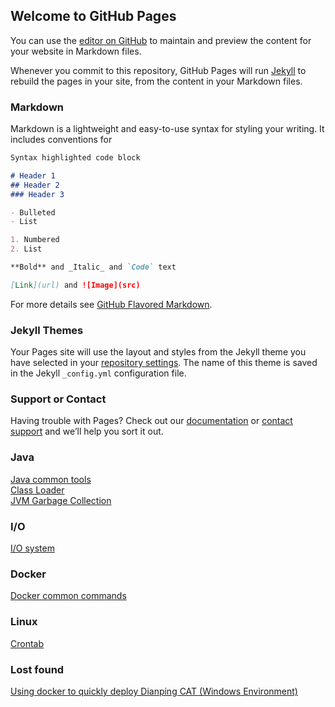 ## Welcome to GitHub Pages

You can use the [editor on GitHub](https://github.com/jin-sheng/jin-sheng.github.io/edit/master/README.md) to maintain and preview the content for your website in Markdown files.

Whenever you commit to this repository, GitHub Pages will run [Jekyll](https://jekyllrb.com/) to rebuild the pages in your site, from the content in your Markdown files.

### Markdown

Markdown is a lightweight and easy-to-use syntax for styling your writing. It includes conventions for

```markdown
Syntax highlighted code block

# Header 1
## Header 2
### Header 3

- Bulleted
- List

1. Numbered
2. List

**Bold** and _Italic_ and `Code` text

[Link](url) and ![Image](src)
```

For more details see [GitHub Flavored Markdown](https://guides.github.com/features/mastering-markdown/).

### Jekyll Themes

Your Pages site will use the layout and styles from the Jekyll theme you have selected in your [repository settings](https://github.com/jin-sheng/jin-sheng.github.io/settings). The name of this theme is saved in the Jekyll `_config.yml` configuration file.

### Support or Contact

Having trouble with Pages? Check out our [documentation](https://help.github.com/categories/github-pages-basics/) or [contact support](https://github.com/contact) and we’ll help you sort it out.

### Java
[Java common tools](https://jin-sheng.github.io/java/java-common-tools)<br>
[Class Loader](https://jin-sheng.github.io/java/jvm/class-loader)<br>
[JVM Garbage Collection](https://jin-sheng.github.io/java/jvm/jvm-garbage-collection)

### I/O
[I/O system](https://jin-sheng.github.io/io/system)

### Docker
[Docker common commands](https://jin-sheng.github.io/docker/docker-common-commands)

### Linux
[Crontab](https://jin-sheng.github.io/linux/crontab)

### Lost found
[Using docker to quickly deploy Dianping CAT (Windows Environment)](https://jin-sheng.github.io/lost-found/dianping-cat)
